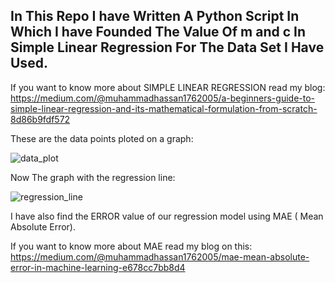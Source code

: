 ## In This Repo I have Written A Python Script In Which I have Founded The Value Of m and c In Simple Linear Regression For The Data Set I Have Used. 
If you want to know more about SIMPLE LINEAR REGRESSION read my blog: https://medium.com/@muhammadhassan1762005/a-beginners-guide-to-simple-linear-regression-and-its-mathematical-formulation-from-scratch-8d86b9fdf572

These are the data points ploted on a graph:

![data_plot](https://github.com/MuhammadHassanminhas/Simple-Linear-Regression/assets/140333751/c721839e-b6d9-4ea5-bdee-368adf8c61ef)

Now The graph with the regression line:

![regression_line](https://github.com/MuhammadHassanminhas/Simple-Linear-Regression/assets/140333751/d4c98335-175c-4349-ab00-68d9410507ea)

I have also find the ERROR value of our regression model using MAE ( Mean Absolute Error). 

If you want to know more about MAE read my blog on this: https://medium.com/@muhammadhassan1762005/mae-mean-absolute-error-in-machine-learning-e678cc7bb8d4
